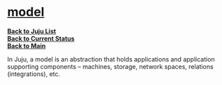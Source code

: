 # **[model](https://juju.is/docs/olm/model#:~:text=In%20Juju%2C%20a%20model%20is,relations%20(integrations)%2C%20etc.)**

**[Back to Juju List](./juju_list.md)**\
**[Back to Current Status](../../../development/status/weekly/current_status.md)**\
**[Back to Main](../../../README.md)**

In Juju, a model is an abstraction that holds applications and application supporting components – machines, storage, network spaces, relations (integrations), etc.
